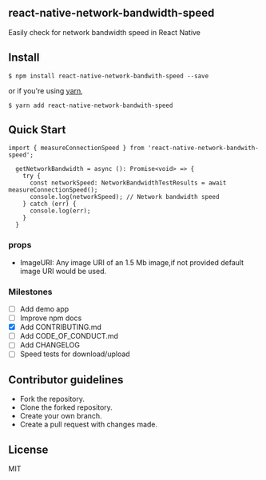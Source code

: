 ## react-native-network-bandwidth-speed
Easily check for network bandwidth speed in React Native

## Install

```
$ npm install react-native-network-bandwith-speed --save
```

or if you're using [yarn](https://yarnpkg.com),

```
$ yarn add react-native-network-bandwith-speed
```

## Quick Start

```
import { measureConnectionSpeed } from 'react-native-network-bandwith-speed';

  getNetworkBandwidth = async (): Promise<void> => {
    try {
      const networkSpeed: NetworkBandwidthTestResults = await measureConnectionSpeed();
      console.log(networkSpeed); // Network bandwidth speed 
    } catch (err) {
      console.log(err);  
    }
  }
```

### props
* ImageURI: Any image URI of an 1.5 Mb image,if not provided default image URI would be used. 


### Milestones

- [ ] Add demo app
- [ ] Improve npm docs
- [X] Add CONTRIBUTING.md
- [ ] Add CODE_OF_CONDUCT.md
- [ ] Add CHANGELOG
- [ ] Speed tests for download/upload

## Contributor guidelines

- Fork the repository.
- Clone the forked repository.
- Create your own branch.
- Create a pull request with changes made.


License
----

MIT

